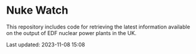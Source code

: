 # Nuke Watch

This repository includes code for retrieving the latest information available on the output of EDF nuclear power plants in the UK.

Last updated: 2023-11-08 15:08